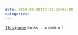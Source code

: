 ```yaml
---
date: 2019-09-20T17:53:33+02:00
categories:
---
```

[This game](https://twitter.com/house_house_/status/1174822313193115648) looks ... « oink » !